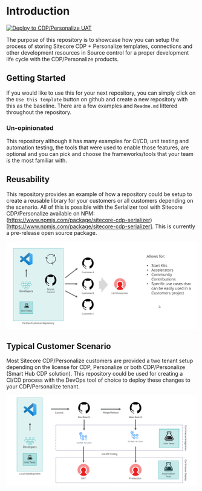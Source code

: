 # Introduction

[![Deploy to CDP/Personalize UAT](https://github.com/dylanyoung-dev/cdp-personalize-examples/actions/workflows/uat-deploy.yaml/badge.svg)](https://github.com/dylanyoung-dev/cdp-personalize-examples/actions/workflows/uat-deploy.yaml)

The purpose of this repository is to showcase how you can setup the process of storing Sitecore CDP + Personalize templates, connections and other development resources in Source control for a proper development life cycle with the CDP/Personalize products.

## Getting Started

If you would like to use this for your next repository, you can simply click on the `Use this template` button on github and create a new repository with this as the baseline. There are a few examples and `Readme.md` littered throughout the repository.

### Un-opinionated

This repository although it has many examples for CI/CD, unit testing and automation testing, the tools that were used to enable those features, are optional and you can pick and choose the frameworks/tools that your team is the most familiar with.

## Reusability

This repository provides an example of how a repository could be setup to create a reusable library for your customers or all customers depending on the scenario. All of this is possible with the Serializer tool with Sitecore CDP/Personalize available on NPM: (https://www.npmjs.com/package/sitecore-cdp-serializer)[https://www.npmjs.com/package/sitecore-cdp-serializer]. This is currently a pre-release open source package.

![Reusability with Sitecore CDP Serializer](.\docs\images\Reusability-Example.jpg)

## Typical Customer Scenario

Most Sitecore CDP/Personalize customers are provided a two tenant setup depending on the license for CDP, Personalize or both CDP/Personalize (Smart Hub CDP solution). This repository could be used for creating a CI/CD process with the DevOps tool of choice to deploy these changes to your CDP/Personalize tenant.

![Common Customer Scenario with CI/CD](.\docs\images\Using-Source-Control.jpg)
